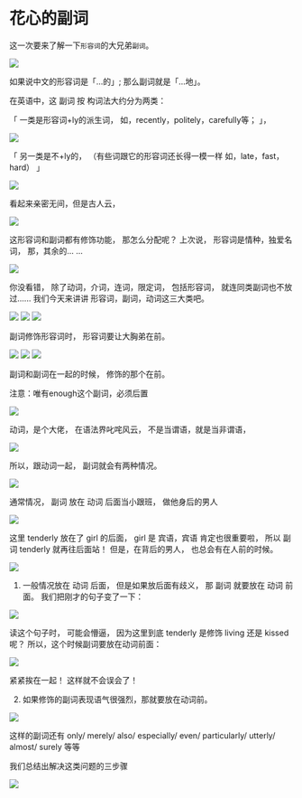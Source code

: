 # 花心的副词

这一次要来了解一下`形容词`的大兄弟`副词`。

<img src="/adverb/1.png">

如果说中文的形容词是「...的」; 那么副词就是「...地」。

在英语中，这 副词 按 构词法大约分为两类：

「
一类是形容词+ly的派生词，
如，recently，politely，carefully等；
」，

<img src="/adverb/2.png">

「
另一类是不+ly的，
（有些词跟它的形容词还长得一模一样
如，late，fast，hard）
」

<img src="/adverb/3.png">

看起来亲密无间，但是古人云，

<img src="/adverb/4.png">

这形容词和副词都有修饰功能，
那怎么分配呢？
上次说，
形容词是情种，独爱名词，
那，其余的... ...

<img src="/adverb/5.png">

你没看错，
除了动词，介词，连词，限定词，
包括形容词，
就连同类副词也不放过......
我们今天来讲讲 形容词，副词，动词这三大类吧。

<img src="/adverb/6.png">

<img src="/adverb/7.png">

<img src="/adverb/8.png">

副词修饰形容词时，
形容词要让大胸弟在前。

<img src="/adverb/9.png">

<img src="/adverb/10.png">

<img src="/adverb/11.png">

副词和副词在一起的时候，
修饰的那个在前。

注意：唯有enough这个副词，必须后置

<img src="/adverb/12.png">

动词，是个大佬，
在语法界叱咤风云，
不是当谓语，就是当非谓语，

<img src="/adverb/13.png">

所以，跟动词一起，
副词就会有两种情况。

<img src="/adverb/14.png">

通常情况，
副词 放在 动词 后面当小跟班，
做他身后的男人

<img src="/adverb/15.png">

这里 tenderly 放在了 girl 的后面，
girl 是 宾语，宾语 肯定也很重要啦，
所以 副词 tenderly 就再往后面站！
但是，在背后的男人，
也总会有在人前的时候。

<img src="/adverb/16.png">

1. 一般情况放在 动词 后面，
但是如果放后面有歧义，
那 副词 就要放在 动词 前面。
我们把刚才的句子变了一下：

<img src="/adverb/17.png">

读这个句子时，
可能会懵逼，
因为这里到底 tenderly
是修饰 living 还是 kissed 呢？
所以，这个时候副词要放在动词前面：

<img src="/adverb/18.png">

紧紧挨在一起！
这样就不会误会了！

2. 如果修饰的副词表现语气很强烈，那就要放在动词前。

<img src="/adverb/19.png">

这样的副词还有
only/ merely/ also/ especially/ even/ particularly/ utterly/ almost/ surely 等等

我们总结出解决这类问题的三步骤

<img src="/adverb/20.png">